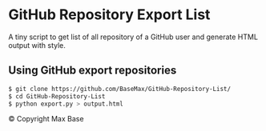 # GitHub Repository Export List

A tiny script to get list of all repository of a GitHub user and generate HTML output with style.

## Using GitHub export repositories

```bash
$ git clone https://github.com/BaseMax/GitHub-Repository-List/
$ cd GitHub-Repository-List
$ python export.py > output.html
```

© Copyright Max Base
